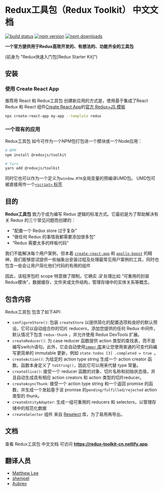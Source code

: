 # Redux工具包（Redux Toolkit） 中文文档

[![build status](https://img.shields.io/travis/reduxjs/redux-toolkit/master.svg?style=flat-square)](https://travis-ci.org/reduxjs/redux-toolkit)
[![npm version](https://img.shields.io/npm/v/@reduxjs/toolkit.svg?style=flat-square)](https://www.npmjs.com/package/@reduxjs/toolkit)
[![npm downloads](https://img.shields.io/npm/dm/@reduxjs/toolkit.svg?style=flat-square&label=RTK+downloads)](https://www.npmjs.com/package/@reduxjs/toolkit)

**一个官方提供用于Redux高效开发的、有想法的、功能齐全的工具包**

(前身为 "Redux快速入门包[Redux Starter Kit]")

## 安装

### 使用 Create React App

推荐用 React 和 Redux工具包 创建新应用的方式是，使用基于集成了React Redux 和 React 组件[Create React App](https://github.com/facebook/create-react-app)的[官方 Redux+JS 模板](https://github.com/reduxjs/cra-template-redux)

```sh
npx create-react-app my-app --template redux
```

### 一个现有的应用

Redux工具包 如今可作为一个NPM包打包进一个模块或一个Node应用：

```bash
# NPM
npm install @reduxjs/toolkit

# Yarn
yarn add @reduxjs/toolkit
```

同时它也可以作为一个定义为`window.RTK`全局变量的预编译UMD包。
UMD包可被直接用作一个[`<script>` 标签](https://unpkg.com/@reduxjs/toolkit/dist/redux-toolkit.umd.js)

## 目的

**Redux工具包** 致力于成为编写 Redux 逻辑的标准方式。它最初是为了帮助解决有关 Redux 的三个常见问题而创建的：

- "配置一个 Redux store 过于复杂"
- "做任何 Redux 的事情我都需要添加很多包"
- "Redux 需要太多的样板代码"

我们不能解决每个用户案例，但本着 [`create-react-app`](https://github.com/facebook/create-react-app) 和 [`apollo-boost`](https://dev-blog.apollodata.com/zero-config-graphql-state-management-27b1f1b3c2c3) 的精神，我们能够尝试提供一些抽象出安装过程及处理最常见用户案例的工具，同时也包含一些会让用户简化他们代码的有用的组件

因此，该程序包的 scope 特意做了限制。它确实 _没_ 处理比如 “可重用的封装Redux模块”，数据缓存，文件夹或文件结构，管理存储中的实体关系等概念。

## 包含内容

Redux工具包 包含了如下API:

- `configureStore()`: 包装 `createStore` 以提供简化的配置选项和良好的默认预设。它可以自动组合你的切片 reducers，添加您提供的任何 Redux 中间件，默认情况下包含 `redux-thunk` ，并允许使用 Redux DevTools 扩展。
- `createReducer()`: 为 case reducer 函数提供 action 类型的查找表，而不是编写switch语句。此外，它会自动使用[`immer` 库](https://github.com/mweststrate/immer)来让您使用普通的可变代码编写更简单的 immutable 更新，例如 `state.todos [3] .completed = true `。
- `createAction()`: 为给定的 action type string 生成一个 action creator 函数。函数本身定义了 `toString()`，因此它可以用来代替 type 常量。
- `createSlice()`: 接受一个 reducer 函数的对象、切片名称和初始状态值，并且自动生成具有相应 action creators 和 action 类型的切片reducer。
- `createAsyncThunk`: 接受一个 action type string 和一个返回 promise 的函数，并生成一个发起基于该 promise 的`pending/fulfilled/rejected` action 类型的 thunk。
- `createEntityAdapter`: 生成一组可重用的 reducers 和 selectors，以管理存储中的规范化数据
- `createSelector` 组件 来自 [Reselect](https://github.com/reduxjs/reselect) 库，为了易用再导出。

## 文档

查看 Redux工具包 中文文档 可访问 **https://redux-toolkit-cn.netlify.app**.

## 翻译人员

- [Matthew Lee](https://github.com/mathxlee)
- [shenjoel](https://github.com/shenjoel)
- [Aubrey](https://github.com/AubreyDDun)
